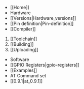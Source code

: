 * [[Home]]
* Hardware
 * [[Versions|Hardware_versions]]
 * [[Pin definition|Pin-definition]]
* [[Compiler]]
 1. [[Toolchain]]
 1. [[Building]]
 1. [[Uploading]]
* Software
 * [[GPIO Registers|gpio-registers]]
 * [[Examples]]
* AT Command set
 * [[0.9.1|at_0.9.1]]